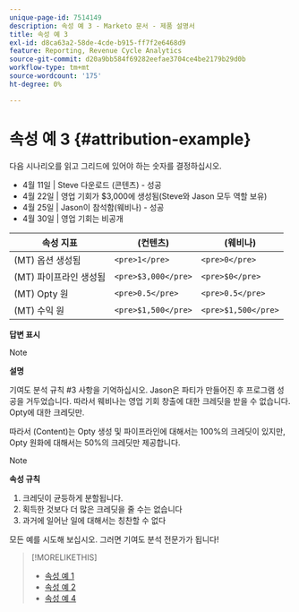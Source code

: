```yaml
---
unique-page-id: 7514149
description: 속성 예 3 - Marketo 문서 - 제품 설명서
title: 속성 예 3
exl-id: d8ca63a2-58de-4cde-b915-ff7f2e6468d9
feature: Reporting, Revenue Cycle Analytics
source-git-commit: d20a9bb584f69282eefae3704ce4be2179b29d0b
workflow-type: tm+mt
source-wordcount: '175'
ht-degree: 0%

---
```


# 속성 예 3 {#attribution-example}

다음 시나리오를 읽고 그리드에 있어야 하는 숫자를 결정하십시오.

* 4월 11일 | Steve 다운로드 (콘텐츠) - 성공
* 4월 22일 | 영업 기회가 $3,000에 생성됨(Steve와 Jason 모두 역할 보유)
* 4월 25일 | Jason이 참석함(웨비나) - 성공
* 4월 30일 | 영업 기회는 비공개

| 속성 지표 | (컨텐츠) | (웨비나) |
|---|---|---|
| (MT) 옵션 생성됨 | `<pre>1</pre>` | `<pre>0</pre>` |
| (MT) 파이프라인 생성됨 | `<pre>$3,000</pre>` | `<pre>$0</pre>` |
| (MT) Opty 원 | `<pre>0.5</pre>` | `<pre>0.5</pre>` |
| (MT) 수익 원 | `<pre>$1,500</pre>` | `<pre>$1,500</pre>` |

**답변 표시**

>[!NOTE]
>
>**설명**
>
>기여도 분석 규칙 #3 사항을 기억하십시오. Jason은 파티가 만들어진 후 프로그램 성공을 거두었습니다. 따라서 웨비나는 영업 기회 창출에 대한 크레딧을 받을 수 없습니다. Opty에 대한 크레딧만.
>
>따라서 (Content)는 Opty 생성 및 파이프라인에 대해서는 100%의 크레딧이 있지만, Opty 원화에 대해서는 50%의 크레딧만 제공합니다.

>[!NOTE]
>
>**속성 규칙**
>
>1. 크레딧이 균등하게 분할됩니다.
>1. 획득한 것보다 더 많은 크레딧을 줄 수는 없습니다
>1. 과거에 일어난 일에 대해서는 칭찬할 수 없다

모든 예를 시도해 보십시오. 그러면 기여도 분석 전문가가 됩니다!

>[!MORELIKETHIS]
>
>* [속성 예 1](/help/marketo/product-docs/reporting/revenue-cycle-analytics/revenue-tools/attribution/attribution-example-1.md)
>* [속성 예 2](/help/marketo/product-docs/reporting/revenue-cycle-analytics/revenue-tools/attribution/attribution-example-2.md)
>* [속성 예 4](/help/marketo/product-docs/reporting/revenue-cycle-analytics/revenue-tools/attribution/attribution-example-4.md)
